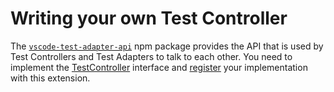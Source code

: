# Writing your own Test Controller

The [`vscode-test-adapter-api`](https://github.com/hbenl/vscode-test-adapter-api) npm package
provides the API that is used by Test Controllers and Test Adapters to talk to each other.
You need to implement the 
[TestController](https://github.com/hbenl/vscode-test-adapter-api/blob/cd79e2a251200c88bf4617a9fa5e094d76fb649e/src/index.ts#L103)
interface and
[register](https://github.com/hbenl/vscode-test-adapter-api/blob/cd79e2a251200c88bf4617a9fa5e094d76fb649e/src/index.ts#L21)
your implementation with this extension.
